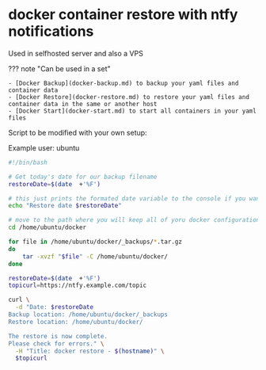 # docker container restore with ntfy notifications

Used in selfhosted server and also a VPS

??? note "Can be used in a set"

    - [Docker Backup](docker-backup.md) to backup your yaml files and container data
    - [Docker Restore](docker-restore.md) to restore your yaml files and container data in the same or another host
    - [Docker Start](docker-start.md) to start all containers in your yaml files

Script to be modified with your own setup:

Example user: ubuntu

``` bash
#!/bin/bash

# Get today's date for our backup filename
restoreDate=$(date  +'%F')

# this just prints the formated date variable to the console if you want to see it.
echo "Restore date $restoreDate"

# move to the path where you will keep all of yoru docker configurations and data
cd /home/ubuntu/docker

for file in /home/ubuntu/docker/_backups/*.tar.gz
do
    tar -xvzf "$file" -C /home/ubuntu/docker/
done

restoreDate=$(date  +'%F')
topicurl=https://ntfy.example.com/topic

curl \
  -d "Date: $restoreDate
Backup location: /home/ubuntu/docker/_backups
Restore location: /home/ubuntu/docker/

The restore is now complete.
Please check for errors." \
  -H "Title: docker restore - $(hostname)" \
  $topicurl
```
